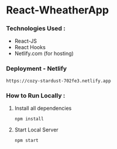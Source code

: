 # React-WheatherApp
 
### Technologies Used :
  * React-JS
  * React Hooks
  * Netlify.com (for hosting)
  
### Deployment - Netlify
    https://cozy-stardust-702fe3.netlify.app
  
### How to Run Locally :
      
1. Install all dependencies
      
      `npm install`
      
2. Start Local Server
      
      `npm start`


